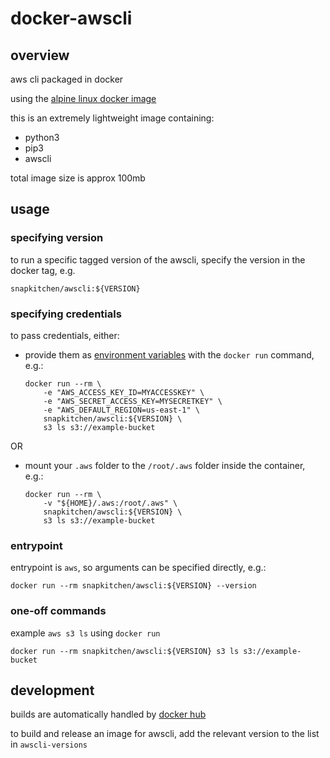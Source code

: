 # docker-awscli

## overview

aws cli packaged in docker

using the [alpine linux docker image](https://hub.docker.com/_/alpine/)

this is an extremely lightweight image containing:

- python3
- pip3
- awscli

total image size is approx 100mb

## usage

### specifying version

to run a specific tagged version of the awscli, specify the version in the docker tag, e.g.

`snapkitchen/awscli:${VERSION}`

### specifying credentials

to pass credentials, either:

- provide them as [environment variables](https://docs.aws.amazon.com/cli/latest/userguide/cli-environment.html) with the `docker run` command, e.g.:

  ```
  docker run --rm \
      -e "AWS_ACCESS_KEY_ID=MYACCESSKEY" \
      -e "AWS_SECRET_ACCESS_KEY=MYSECRETKEY" \
      -e "AWS_DEFAULT_REGION=us-east-1" \
      snapkitchen/awscli:${VERSION} \
      s3 ls s3://example-bucket
  ```

OR

- mount your `.aws` folder to the `/root/.aws` folder inside the container, e.g.:

  ```
  docker run --rm \
      -v "${HOME}/.aws:/root/.aws" \
      snapkitchen/awscli:${VERSION} \
      s3 ls s3://example-bucket
  ```

### entrypoint

entrypoint is `aws`, so arguments can be specified directly, e.g.:

`docker run --rm snapkitchen/awscli:${VERSION} --version`

### one-off commands

example `aws s3 ls` using `docker run`

`docker run --rm snapkitchen/awscli:${VERSION} s3 ls s3://example-bucket`

## development

builds are automatically handled by [docker hub](https://hub.docker.com/r/snapkitchen/awscli)

to build and release an image for awscli, add the relevant version to the list in `awscli-versions`
